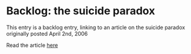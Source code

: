# Backlog: the suicide paradox

This entry is a backlog entry, linking to an article on the suicide paradox originally posted April 2nd, 2006

Read the article <a href="http://pomax.livejournal.com/?skip=10#entry_7794" target="_blank">here</a>
